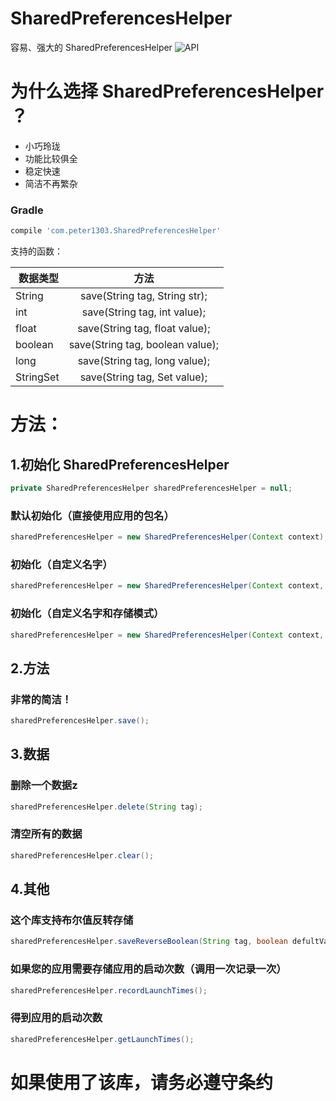 # SharedPreferencesHelper
容易、强大的 SharedPreferencesHelper
![API](https://img.shields.io/badge/API-8%2B-brightgreen.svg?style=flat)
# 为什么选择 SharedPreferencesHelper ？
<ul>
 	<li>小巧玲珑</li>
 	<li>功能比较俱全</li>
 	<li>稳定快速</li>
 	<li>简洁不再繁杂</li>
</ul>

### Gradle
```groovy
compile 'com.peter1303.SharedPreferencesHelper'
```
支持的函数：

|  数据类型  |                 方法                 |
| --------- |:------------------------------------:|
| String    | save(String tag, String str);        |
| int       | save(String tag, int value);         |
| float     | save(String tag, float value);       |
| boolean   | save(String tag, boolean value);     |
| long      | save(String tag, long value);        |
| StringSet | save(String tag, Set<String> value); |

# 方法：
## 1.初始化 SharedPreferencesHelper
```java
private SharedPreferencesHelper sharedPreferencesHelper = null;
```
### 默认初始化（直接使用应用的包名）
```java
sharedPreferencesHelper = new SharedPreferencesHelper(Context context);
```
### 初始化（自定义名字）
```java
sharedPreferencesHelper = new SharedPreferencesHelper(Context context, String name);
```
### 初始化（自定义名字和存储模式）
```java
sharedPreferencesHelper = new SharedPreferencesHelper(Context context, int mode, String name);
```
## 2.方法
### 非常的简洁！
```java
sharedPreferencesHelper.save();
```
## 3.数据
### 删除一个数据z
```java
sharedPreferencesHelper.delete(String tag);
```
### 清空所有的数据
```java
sharedPreferencesHelper.clear();
```
## 4.其他
### 这个库支持布尔值反转存储
```java
sharedPreferencesHelper.saveReverseBoolean(String tag, boolean defultValue);
```
### 如果您的应用需要存储应用的启动次数（调用一次记录一次）
```java
sharedPreferencesHelper.recordLaunchTimes();
```
### 得到应用的启动次数
```java
sharedPreferencesHelper.getLaunchTimes();
```
# 如果使用了该库，请务必遵守条约
